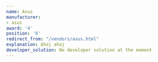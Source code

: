```yaml
---
name: Asus
manufacturer:
- asus
award: '4'
position: '6'
redirect_from: "/vendors/asus.html"
explanation: Ahoj ahoj
developer_solution: No developer solution at the moment
---
```


